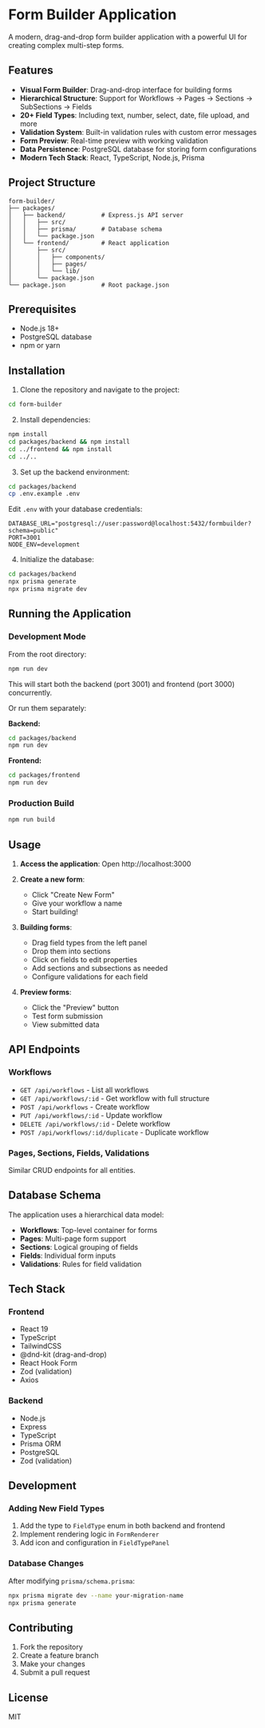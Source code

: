 # Form Builder Application

A modern, drag-and-drop form builder application with a powerful UI for creating complex multi-step forms.

## Features

- **Visual Form Builder**: Drag-and-drop interface for building forms
- **Hierarchical Structure**: Support for Workflows → Pages → Sections → SubSections → Fields
- **20+ Field Types**: Including text, number, select, date, file upload, and more
- **Validation System**: Built-in validation rules with custom error messages
- **Form Preview**: Real-time preview with working validation
- **Data Persistence**: PostgreSQL database for storing form configurations
- **Modern Tech Stack**: React, TypeScript, Node.js, Prisma

## Project Structure

```
form-builder/
├── packages/
│   ├── backend/          # Express.js API server
│   │   ├── src/
│   │   ├── prisma/       # Database schema
│   │   └── package.json
│   └── frontend/         # React application
│       ├── src/
│       │   ├── components/
│       │   ├── pages/
│       │   └── lib/
│       └── package.json
└── package.json          # Root package.json
```

## Prerequisites

- Node.js 18+
- PostgreSQL database
- npm or yarn

## Installation

1. Clone the repository and navigate to the project:
```bash
cd form-builder
```

2. Install dependencies:
```bash
npm install
cd packages/backend && npm install
cd ../frontend && npm install
cd ../..
```

3. Set up the backend environment:
```bash
cd packages/backend
cp .env.example .env
```

Edit `.env` with your database credentials:
```
DATABASE_URL="postgresql://user:password@localhost:5432/formbuilder?schema=public"
PORT=3001
NODE_ENV=development
```

4. Initialize the database:
```bash
cd packages/backend
npx prisma generate
npx prisma migrate dev
```

## Running the Application

### Development Mode

From the root directory:
```bash
npm run dev
```

This will start both the backend (port 3001) and frontend (port 3000) concurrently.

Or run them separately:

**Backend:**
```bash
cd packages/backend
npm run dev
```

**Frontend:**
```bash
cd packages/frontend
npm run dev
```

### Production Build

```bash
npm run build
```

## Usage

1. **Access the application**: Open http://localhost:3000

2. **Create a new form**:
   - Click "Create New Form"
   - Give your workflow a name
   - Start building!

3. **Building forms**:
   - Drag field types from the left panel
   - Drop them into sections
   - Click on fields to edit properties
   - Add sections and subsections as needed
   - Configure validations for each field

4. **Preview forms**:
   - Click the "Preview" button
   - Test form submission
   - View submitted data

## API Endpoints

### Workflows
- `GET /api/workflows` - List all workflows
- `GET /api/workflows/:id` - Get workflow with full structure
- `POST /api/workflows` - Create workflow
- `PUT /api/workflows/:id` - Update workflow
- `DELETE /api/workflows/:id` - Delete workflow
- `POST /api/workflows/:id/duplicate` - Duplicate workflow

### Pages, Sections, Fields, Validations
Similar CRUD endpoints for all entities.

## Database Schema

The application uses a hierarchical data model:

- **Workflows**: Top-level container for forms
- **Pages**: Multi-page form support
- **Sections**: Logical grouping of fields
- **Fields**: Individual form inputs
- **Validations**: Rules for field validation

## Tech Stack

### Frontend
- React 19
- TypeScript
- TailwindCSS
- @dnd-kit (drag-and-drop)
- React Hook Form
- Zod (validation)
- Axios

### Backend
- Node.js
- Express
- TypeScript
- Prisma ORM
- PostgreSQL
- Zod (validation)

## Development

### Adding New Field Types

1. Add the type to `FieldType` enum in both backend and frontend
2. Implement rendering logic in `FormRenderer`
3. Add icon and configuration in `FieldTypePanel`

### Database Changes

After modifying `prisma/schema.prisma`:
```bash
npx prisma migrate dev --name your-migration-name
npx prisma generate
```

## Contributing

1. Fork the repository
2. Create a feature branch
3. Make your changes
4. Submit a pull request

## License

MIT